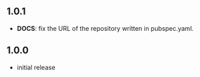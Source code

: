 ## 1.0.1

 - **DOCS**: fix the URL of the repository written in pubspec.yaml.

## 1.0.0

- initial release